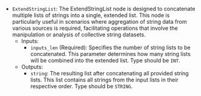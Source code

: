 - `ExtendStringList`: The ExtendStringList node is designed to concatenate multiple lists of strings into a single, extended list. This node is particularly useful in scenarios where aggregation of string data from various sources is required, facilitating operations that involve the manipulation or analysis of collective string datasets.
    - Inputs:
        - `inputs_len` (Required): Specifies the number of string lists to be concatenated. This parameter determines how many string lists will be combined into the extended list. Type should be `INT`.
    - Outputs:
        - `string`: The resulting list after concatenating all provided string lists. This list contains all strings from the input lists in their respective order. Type should be `STRING`.
